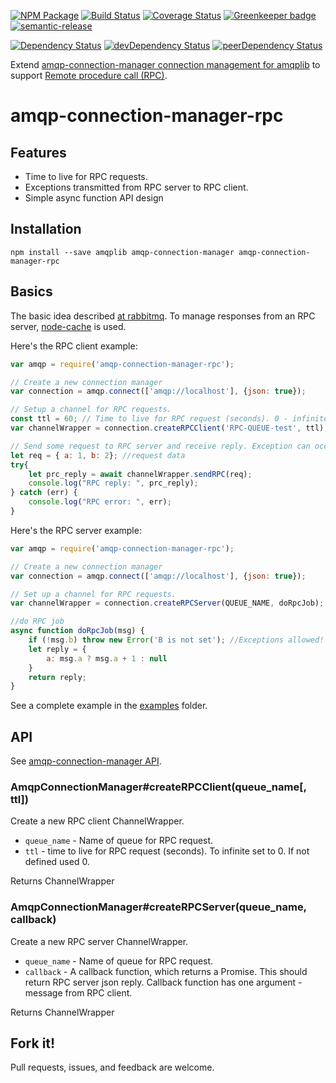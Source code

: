 [![NPM Package](https://img.shields.io/npm/v/amqp-connection-manager-rpc.svg?style=flat-square)](https://www.npmjs.org/package/amqp-connection-manager-rpc)
[![Build Status](https://travis-ci.org/niahmiah/amqp-connection-manager-rpc.svg?branch=master)](https://travis-ci.org/niahmiah/amqp-connection-manager-rpc)
[![Coverage Status](https://coveralls.io/repos/niahmiah/amqp-connection-manager-rpc/badge.svg?branch=master&service=github)](https://coveralls.io/github/niahmiah/amqp-connection-manager-rpc?branch=master)
[![Greenkeeper badge](https://badges.greenkeeper.io/niahmiah/amqp-connection-manager-rpc.svg)](https://greenkeeper.io/)
[![semantic-release](https://img.shields.io/badge/%20%20%F0%9F%93%A6%F0%9F%9A%80-semantic--release-e10079.svg)](https://github.com/semantic-release/semantic-release)

[![Dependency Status](https://david-dm.org/niahmiah/amqp-connection-manager-rpc.svg)](https://david-dm.org/niahmiah/amqp-connection-manager-rpc)
[![devDependency Status](https://david-dm.org/niahmiah/amqp-connection-manager-rpc/dev-status.svg)](https://david-dm.org/niahmiah/amqp-connection-manager-rpc#info=devDependencies)
[![peerDependency Status](https://david-dm.org/niahmiah/amqp-connection-manager-rpc/peer-status.svg)](https://david-dm.org/niahmiah/amqp-connection-manager-rpc#info=peerDependencies)

Extend [amqp-connection-manager connection management for amqplib](https://github.com/niahmiah/node-amqp-connection-manager) to support [Remote procedure call (RPC)](https://www.rabbitmq.com/tutorials/tutorial-six-java.html).

# amqp-connection-manager-rpc

## Features

* Time to live for RPC requests.
* Exceptions transmitted from RPC server to RPC client.
* Simple async function API design

## Installation

    npm install --save amqplib amqp-connection-manager amqp-connection-manager-rpc

## Basics

The basic idea described [at rabbitmq](https://www.rabbitmq.com/tutorials/tutorial-six-java.html).
To manage responses from an RPC server, [node-cache](https://github.com/mpneuried/nodecache) is used.


Here's the RPC client example:

```js
var amqp = require('amqp-connection-manager-rpc');

// Create a new connection manager
var connection = amqp.connect(['amqp://localhost'], {json: true});

// Setup a channel for RPC requests.
const ttl = 60; // Time to live for RPC request (seconds). 0 - infinite
var channelWrapper = connection.createRPCClient('RPC-QUEUE-test', ttl);

// Send some request to RPC server and receive reply. Exception can occupied!
let req = { a: 1, b: 2}; //request data
try{
    let prc_reply = await channelWrapper.sendRPC(req);
    console.log("RPC reply: ", prc_reply);
} catch (err) {
    console.log("RPC error: ", err);
}

```

Here's the RPC server example:

```js
var amqp = require('amqp-connection-manager-rpc');

// Create a new connection manager
var connection = amqp.connect(['amqp://localhost'], {json: true});

// Set up a channel for RPC requests.
var channelWrapper = connection.createRPCServer(QUEUE_NAME, doRpcJob);

//do RPC job
async function doRpcJob(msg) {
    if (!msg.b) throw new Error('B is not set'); //Exceptions allowed! Will be send to RPC client.
    let reply = {
        a: msg.a ? msg.a + 1 : null
    }
    return reply;
}

```

See a complete example in the [examples](./examples) folder.

## API

See [amqp-connection-manager API](https://github.com/niahmiah/node-amqp-connection-manager).

### AmqpConnectionManager#createRPCClient(queue_name[, ttl])

Create a new RPC client ChannelWrapper.

* `queue_name` -  Name of queue for RPC request.
* `ttl` - time to live for RPC request (seconds). To infinite set to 0. If not defined used 0.
  
Returns ChannelWrapper 

### AmqpConnectionManager#createRPCServer(queue_name, callback)

Create a new RPC server ChannelWrapper.

* `queue_name` -  Name of queue for RPC request.
* `callback` - A callback function, which returns a Promise. This should return RPC server json reply.
Callback function has one argument - message from RPC client.

Returns ChannelWrapper 

## Fork it!

Pull requests, issues, and feedback are welcome.

